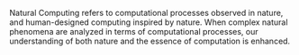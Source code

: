 
Natural Computing refers to computational processes observed in nature, and human-designed computing inspired by nature. When complex natural phenomena are analyzed in terms of computational processes, our understanding of both nature and the essence of computation is enhanced.
